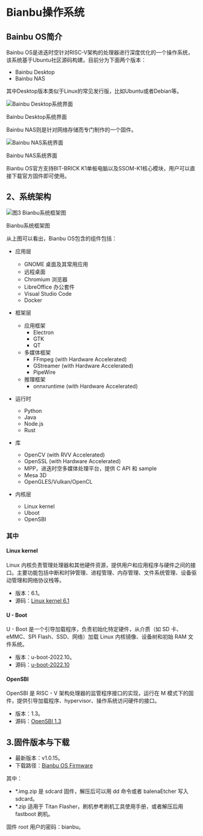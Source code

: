 # Bianbu操作系统

## Bainbu OS简介

Bainbu OS是进迭时空针对RISC-V架构的处理器进行深度优化的一个操作系统，该系统基于Ubuntu社区源码构建。目前分为下面两个版本：

- Bainbu Desktop
- Bainbu NAS

其中Desktop版本类似于Linux的常见发行版，比如Ubuntu或者Debian等。



![Bainbu Desktop系统界面](/img/k1/os/bianbuos.png)
<div style={{textAlign: 'center'}}>Bainbu Desktop系统界面</div>


Bainbu NAS则是针对网络存储而专门制作的一个固件。



![Bainbu NAS系统界面](/img/k1/os/bianbu-nas.png)
<div style={{textAlign: 'center'}}>Bainbu NAS系统界面</div>

Bianbu OS官方支持BIT-BRICK K1单板电脑以及SSOM-K1核心模块，用户可以直接下载官方固件即可使用。

## 2、系统架构
![图3 Bianbu系统框架图](/img/k1/os/os-arch.png)

<div style={{textAlign: 'center'}}> Bianbu系统框架图</div>

从上图可以看出，Bianbu OS包含的组件包括：


- 应用层
  - GNOME 桌面及其常用应用
  - 远程桌面
  - Chromium 浏览器
  - LibreOffice 办公套件
  - Visual Studio Code
  - Docker

- 框架层
  - 应用框架
    - Electron
    - GTK
    - QT
  - 多媒体框架
    - FFmpeg (with Hardware Accelerated)
    - GStreamer (with Hardware Accelerated)
    - PipeWire
  - 推理框架
    - onnxruntime (with Hardware Accelerated)

- 运行时
  - Python
  - Java
  - Node.js
  - Rust

- 库
  - OpenCV (with RVV Accelerated)
  - OpenSSL (with Hardware Accelerated)
  - MPP，进迭时空多媒体处理平台，提供 C API 和 sample
  - Mesa 3D
  - OpenGLES/Vulkan/OpenCL

- 内核层
  - Linux kernel
  - Uboot
  - OpenSBI

### 其中

#### Linux kernel
Linux 内核负责管理处理器和其他硬件资源，提供用户和应用程序与硬件之间的接口。主要功能包括中断和时钟管理、进程管理、内存管理、文件系统管理、设备驱动管理和网络协议栈等。

- 版本：6.1。
- 源码：[Linux kernel 6.1](https://gitee.com/bianbu-linux/linux-6.1)

#### U - Boot
U - Boot 是一个引导加载程序，负责初始化特定硬件，从介质（如 SD 卡、eMMC、SPI Flash、SSD、网络）加载 Linux 内核镜像、设备树和初始 RAM 文件系统。

- 版本：u-boot-2022.10。
- 源码：[u-boot-2022.10](https://gitee.com/bianbu-linux/uboot-2022.10)

#### OpenSBI
OpenSBI 是 RISC - V 架构处理器的监管程序接口的实现，运行在 M 模式下的固件，提供引导加载程序、hypervisor、操作系统访问硬件的接口。

- 版本：1.3。
- 源码：[OpenSBI 1.3](https://gitee.com/bianbu-linux/opensbi)

## 3.固件版本与下载

- 最新版本：v1.0.15。
- 下载路径：[Bianbu OS Firmware](https://archive.spacemit.com/image/k1/version/bianbu/)

其中：

- *.img.zip 是 sdcard 固件，解压后可以用 dd 命令或者 balenaEtcher 写入 sdcard。
- *.zip 适用于 Titan Flasher，刷机参考刷机工具使用手册，或者解压后用 fastboot 刷机。

固件 root 用户的密码：bianbu。
















